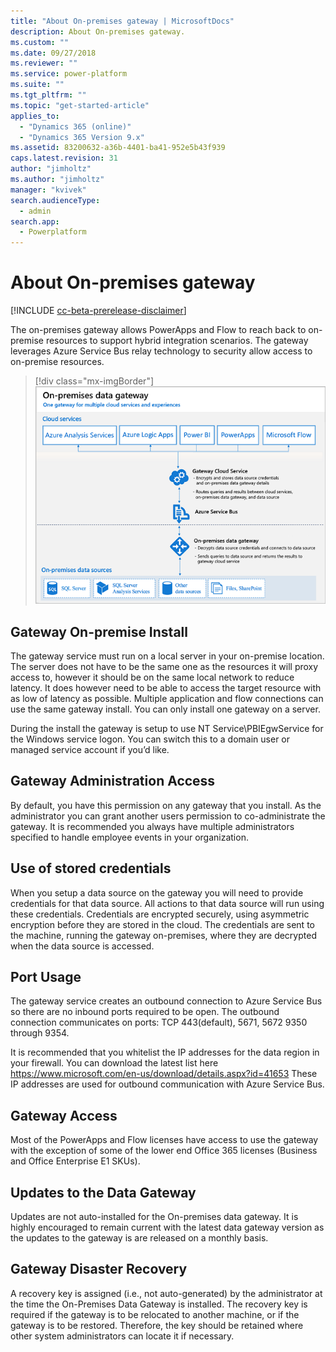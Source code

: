 ```yaml
---
title: "About On-premises gateway | MicrosoftDocs"
description: About On-premises gateway.
ms.custom: ""
ms.date: 09/27/2018
ms.reviewer: ""
ms.service: power-platform
ms.suite: ""
ms.tgt_pltfrm: ""
ms.topic: "get-started-article"
applies_to: 
  - "Dynamics 365 (online)"
  - "Dynamics 365 Version 9.x"
ms.assetid: 83200632-a36b-4401-ba41-952e5b43f939
caps.latest.revision: 31
author: "jimholtz"
ms.author: "jimholtz"
manager: "kvivek"
search.audienceType: 
  - admin
search.app: 
  - Powerplatform
---
```

# About On-premises gateway

[!INCLUDE [cc-beta-prerelease-disclaimer](../includes/cc-beta-prerelease-disclaimer.md)]

The on-premises gateway allows PowerApps and Flow to reach back to on-premise resources to support hybrid integration scenarios. The gateway leverages Azure Service Bus relay technology to security allow access to on-premise resources.

> [!div class="mx-imgBorder"] 
> ![](media/onpremises-data-gateway.png "On-premises data gateway")

## Gateway On-premise Install

The gateway service must run on a local server in your on-premise location. The server does not have to be the same one as the resources it will proxy access to, however it should be on the same local network to reduce latency. It does however need to be able to access the target resource with as low of latency as possible. Multiple application and flow connections can use the same gateway install. You can only install one gateway on a server.

During the install the gateway is setup to use NT Service\PBIEgwService for the Windows service logon. You can switch this to a domain user or managed service account if you’d like.

## Gateway Administration Access

By default, you have this permission on any gateway that you install. As the administrator you can grant another users permission to co-administrate the gateway. It is recommended you always have multiple administrators specified to handle employee events in your organization.

## Use of stored credentials

When you setup a data source on the gateway you will need to provide credentials for that data source. All actions to that data source will run using these credentials. Credentials are encrypted securely, using asymmetric encryption before they are stored in the cloud. The credentials are sent to the machine, running the gateway on-premises, where they are decrypted when the data source is accessed.

## Port Usage

The gateway service creates an outbound connection to Azure Service Bus so there are no inbound ports required to be open. The outbound connection communicates on ports: TCP 443(default), 5671, 5672 9350 through 9354.

It is recommended that you whitelist the IP addresses for the data region in your firewall. You can download the latest list here https://www.microsoft.com/en-us/download/details.aspx?id=41653 These IP addresses are used for outbound communication with Azure Service Bus.

## Gateway Access

Most of the PowerApps and Flow licenses have access to use the gateway with the exception of some of the lower end Office 365 licenses (Business and Office Enterprise E1 SKUs).

## Updates to the Data Gateway

Updates are not auto-installed for the On-premises data gateway. It is highly encouraged to remain current with the latest data gateway version as the updates to the gateway is are released on a monthly basis.

## Gateway Disaster Recovery

A recovery key is assigned (i.e., not auto-generated) by the administrator at the time the On-Premises Data Gateway is installed. The recovery key is required if the gateway is to be relocated to another machine, or if the gateway is to be restored. Therefore, the key should be retained where other system administrators can locate it if necessary.